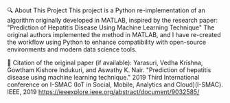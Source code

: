 🔍 About This Project
This project is a Python re-implementation of an algorithm originally developed in MATLAB, inspired by the research paper:
"Prediction of Hepatitis Disease Using Machine Learning Technique"
The original authors implemented the method in MATLAB, and I have re-created the workflow using Python to enhance compatibility with open-source environments and modern data science tools.

📄 Citation of the original paper (if available):
Yarasuri, Vedha Krishna, Gowtham Kishore Indukuri, and Aswathy K. Nair. "Prediction of hepatitis disease using machine learning technique." 2019 Third International conference on I-SMAC (IoT in Social, Mobile, Analytics and Cloud)(I-SMAC). IEEE, 2019
https://ieeexplore.ieee.org/abstract/document/9032585/
